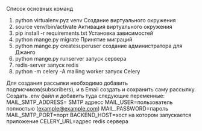 Список основных команд
1. python virtualenv.pyz venv Создание виртуального окружения
2. source venv/bin/activate Активация виртуального окружения
3. pip install -r requirements.txt   Установка зависимостей
4. python mange.py migrate  Принятие миграций
5. python mange.py createsuperuser создание администратора для Джанго
6. python mange.py runserver запуск сервера
7. redis-server запуск redis
8. python -m celery -A mailing worker запуск Celery

Для создания рассылки необходимо добавить подписчиков(subscribers), и в Email создать и сохранить саму рассылку.
Создать .env файл и добавить туда следующие переменные:
MAIL_SMTP_ADDRESS= SMTP адресс 
MAIL_USER=пользователь полностью (example@example.com)
MAIL_PASSWORD=пароль 
MAIL_SMTP_PORT=порт
BACKEND_HOST=хост на котором запускается приложение
CELERY_URL=адрес redis сервера
